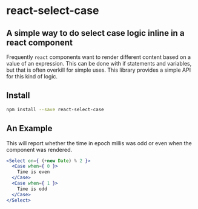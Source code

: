 # react-select-case

## A simple way to do select case logic inline in a react component

Frequently `react` components want to render different content based on a value of an expression. This can be done with if statements and variables, but that is often overkill for simple uses. This library provides a simple API for this kind of logic.

## Install

```bash
npm install --save react-select-case
```

## An Example

This will report whether the time in epoch millis was odd or even when the component was rendered.

```jsx
<Select on={ (+new Date) % 2 }>
  <Case when={ 0 }>
    Time is even
  </Case>
  <Case when={ 1 }>
    Time is odd
  </Case>
</Select>
```
